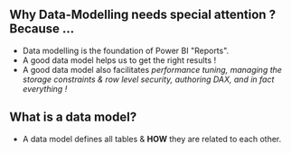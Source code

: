 ## **Why Data-Modelling needs special attention ? Because ...**
- Data modelling is the foundation of Power BI "Reports".
- A good data model helps us to get the right results ! 
- A good data model also facilitates _performance tuning, managing the storage constraints & row level security, authoring DAX, and in fact everything !_
  
## **What is a data model?** 
- A data model defines all tables & **HOW** they are related to each other. 
